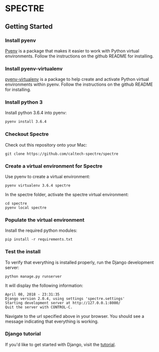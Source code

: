 # SPECTRE

## Getting Started

### Install pyenv

[Pyenv](https://github.com/pyenv/pyenv) is a package that makes it easier to work with Python virtual environments. Follow the instructions on the github README for installing.

### Install pyenv-virtualenv

[pyenv-virtualenv](https://github.com/pyenv/pyenv-virtualenv) is a package to help create and activate Python virtual environments within pyenv. Follow the instructions on the github README for installing.

### Install python 3

Install python 3.6.4 into pyenv:

```bash
pyenv install 3.6.4
```


### Checkout Spectre

Check out this repository onto your Mac:

```
git clone https://github.com/caltech-spectre/spectre
```

### Create a virtual environment for Spectre

Use pyenv to create a virtual environment:

```
pyenv virtualenv 3.6.4 spectre
```

In the spectre folder, activate the spectre virtual environment:

```
cd spectre
pyenv local spectre
```

### Populate the virtual environment

Install the required python modules:

```
pip install -r requirements.txt
```

### Test the install

To verify that everything is installed properly, run the Django development server:

```
python manage.py runserver
```

It will display the following information:

```
April 08, 2018 - 23:31:35
Django version 2.0.4, using settings 'spectre.settings'
Starting development server at http://127.0.0.1:8000/
Quit the server with CONTROL-C.
```

Navigate to the url specified above in your browser. You should see a message indicating that everything is working.

### Django tutorial

If you'd like to get started with Django, visit the [tutorial](https://docs.djangoproject.com/en/2.0/intro/tutorial01/).


